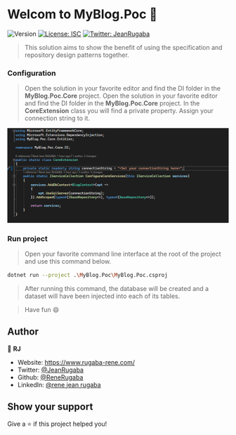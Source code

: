 # Welcom to MyBlog.Poc 👋
![Version](https://img.shields.io/badge/version-1.0.0-blue.svg?cacheSeconds=2592000)
[![License: ISC](https://img.shields.io/badge/License-ISC-yellow.svg)](#)
[![Twitter: JeanRugaba](https://img.shields.io/twitter/follow/JeanRugaba.svg?style=social)](https://twitter.com/JeanRugaba)

> This solution aims to show the benefit of using the specification and repository design patterns together.

### Configuration

> Open the solution in your favorite editor and find the DI folder in the **MyBlog.Poc.Core** project. Open the solution in your favorite editor and find the DI folder in the **MyBlog.Poc.Core** project. In the **CoreExtension** class you will find a private property. Assign your connection string to it.

![DI and connectionString](./img/coreDi.png)

### Run project

> Open your favorite command line interface at the root of the project and use this command below.
 ```sh
dotnet run --project .\MyBlog.Poc\MyBlog.Poc.csproj 
```

>After running this command, the database will be created and a dataset will have been injected into each of its tables.

> Have fun 😄

## Author

👤 **RJ**

* Website: https://www.rugaba-rene.com/
* Twitter: [@JeanRugaba](https://twitter.com/JeanRugaba)
* Github: [@ReneRugaba](https://github.com/ReneRugaba)
* LinkedIn: [@rene jean rugaba](https://www.linkedin.com/in/ren%C3%A9-jean-rugaba-66686a195)

## Show your support

Give a ⭐️ if this project helped you!


